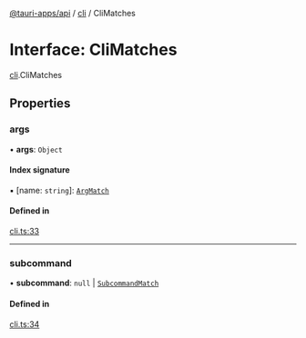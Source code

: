 [@tauri-apps/api](../README.md) / [cli](../modules/cli.md) / CliMatches

# Interface: CliMatches

[cli](../modules/cli.md).CliMatches

## Properties

### args

• **args**: `Object`

#### Index signature

▪ [name: `string`]: [`ArgMatch`](cli.ArgMatch.md)

#### Defined in

[cli.ts:33](https://github.com/tauri-apps/tauri/blob/2c040ea/tooling/api/src/cli.ts#L33)

___

### subcommand

• **subcommand**: ``null`` \| [`SubcommandMatch`](cli.SubcommandMatch.md)

#### Defined in

[cli.ts:34](https://github.com/tauri-apps/tauri/blob/2c040ea/tooling/api/src/cli.ts#L34)
